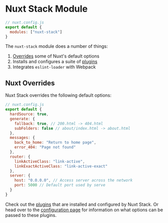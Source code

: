 # Nuxt Stack Module

```js
// nuxt.config.js
export default {
  modules: ["nuxt-stack"]
}
```

The `nuxt-stack` module does a number of things:

1. [Overrides](#nuxt-overrides) some of Nuxt's default options
2. Installs and configures a suite of [plugins](./plugins.html)
3. Integrates `eslint-loader` with Webpack

## Nuxt Overrides

Nuxt Stack overrides the following default options:

```js
// nuxt.config.js
export default {
  hardSource: true,
  generate: {
    fallback: true, // 200.html -> 404.html
    subFolders: false // about/index.html -> about.html
  },
  messages: {
    back_to_home: "Return to home page",
    error_404: "Page not found"
  },
  router: {
    linkActiveClass: "link-active",
    linkExactActiveClass: "link-active-exact"
  },
  server: {
    host: "0.0.0.0", // Access server across the network
    port: 5000 // Default port used by serve
  }
}
```

Check out the [plugins](./plugins.html) that are installed and configured by Nuxt Stack. Or head over to the [configuration page](./configuration.html) for information on what options can be passed to these plugins.
